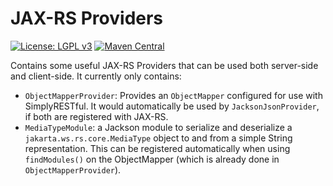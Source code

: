 # JAX-RS Providers
[![License: LGPL v3](https://img.shields.io/badge/License-LGPL%20v3-blue.svg?style=plastic)](https://www.gnu.org/licenses/lgpl-3.0)
[![Maven Central](https://maven-badges.herokuapp.com/maven-central/com.github.arucard21.simplyrestful/SimplyRESTful-resources/badge.svg?style=plastic)](https://maven-badges.herokuapp.com/maven-central/com.github.arucard21.simplyrestful/SimplyRESTful-resources)

Contains some useful JAX-RS Providers that can be used both server-side and client-side. 
It currently only contains:
* `ObjectMapperProvider`: Provides an `ObjectMapper` configured for use with SimplyRESTful. It would automatically be used by `JacksonJsonProvider`, if both are registered with JAX-RS.
* `MediaTypeModule`: a Jackson module to serialize and deserialize a `jakarta.ws.rs.core.MediaType` object to and from a simple String representation. This can be registered automatically when using `findModules()` on the ObjectMapper (which is already done in `ObjectMapperProvider`).
